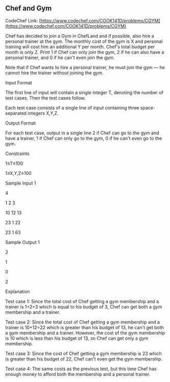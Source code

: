 ## Chef and Gym

CodeChef Link: [https://www.codechef.com/COOK141D/problems/CGYM](https://www.codechef.com/COOK141D/problems/CGYM)

Chef has decided to join a Gym in ChefLand and if possible, also hire a personal trainer at the gym. The monthly cost of the gym is X and personal training will cost him an additional Y per month. Chef's total budget per month is only Z. Print 1 if Chef can only join the gym, 2 if he can also have a personal trainer, and 0 if he can't even join the gym.

Note that if Chef wants to hire a personal trainer, he must join the gym — he cannot hire the trainer without joining the gym.

Input Format

The first line of input will contain a single integer T, denoting the number of test cases. Then the test cases follow.

Each test case consists of a single line of input containing three space-separated integers X,Y,Z.

Output Format

For each test case, output in a single line 2 if Chef can go to the gym and have a trainer, 1 if Chef can only go to the gym, 0 if he can't even go to the gym.

Constraints

1≤T≤100

1≤X,Y,Z≤100

Sample Input 1 

4

1 2 3

10 12 13

23 1 22

23 1 63

Sample Output 1 

2

1

0

2

Explanation

Test case 1: Since the total cost of Chef getting a gym membership and a trainer is 1+2=3 which is equal to his budget of 3, Chef can get both a gym membership and a trainer.


Test case 2: Since the total cost of Chef getting a gym membership and a trainer is 10+12=22 which is greater than his budget of 13, he can't get both a gym membership and a trainer. However, the cost of the gym membership is 10 which is less than his budget of 13, so Chef can get only a gym membership.

Test case 3: Since the cost of Chef getting a gym membership is 23 which is greater than his budget of 22, Chef can't even get the gym membership.

Test case 4: The same costs as the previous test, but this time Chef has enough money to afford both the membership and a personal trainer.
